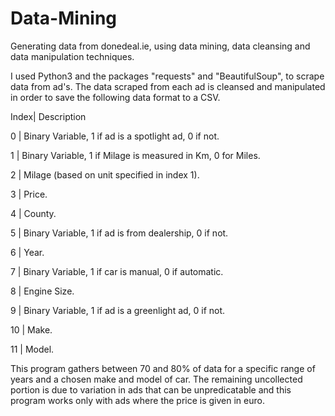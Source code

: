 # Data-Mining
Generating data from donedeal.ie, using data mining, data cleansing and data manipulation techniques.

I used Python3 and the packages "requests" and "BeautifulSoup", to scrape data from ad's.
The data scraped from each ad is cleansed and manipulated in order to save the following data format to a CSV.

Index|     Description

0    |     Binary Variable, 1 if ad is a spotlight ad, 0 if not.

1    |     Binary Variable, 1 if Milage is measured in Km, 0 for Miles.

2    |     Milage (based on unit specified in index 1). 

3    |     Price.

4    |     County.

5    |     Binary Variable, 1 if ad is from dealership, 0 if not.

6    |     Year.

7    |     Binary Variable, 1 if car is manual, 0 if automatic.

8    |     Engine Size.

9    |     Binary Variable, 1 if ad is a greenlight ad, 0 if not.

10   |     Make.

11   |     Model.


This program gathers between 70 and 80% of data for a specific range of years and a chosen make and model of car. The remaining uncollected portion is due to variation in ads that can be unpredicatable and this program works only with ads where the price is given in euro.
